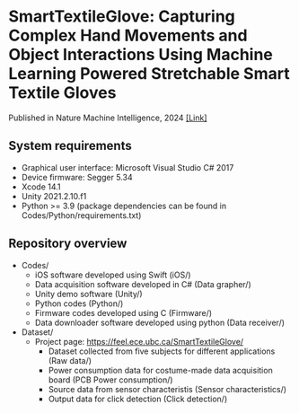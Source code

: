 # SmartTextileGlove: Capturing Complex Hand Movements and Object Interactions Using Machine Learning Powered Stretchable Smart Textile Gloves

Published in Nature Machine Intelligence, 2024 [[Link]](https://www.nature.com/articles/s42256-023-00780-9)

## System requirements
- Graphical user interface: Microsoft Visual Studio C# 2017
- Device firmware: Segger 5.34
- Xcode 14.1
- Unity 2021.2.10.f1
- Python >= 3.9 (package dependencies can be found in Codes/Python/requirements.txt)
## Repository overview
- Codes/
  - iOS software developed using Swift (iOS/)
  - Data acquisition software developed in C# (Data grapher/)
  - Unity demo software (Unity/)
  - Python codes (Python/)
  - Firmware codes developed using C (Firmware/)
  - Data downloader software developed using python (Data receiver/)
- Dataset/
  - Project page: https://feel.ece.ubc.ca/SmartTextileGlove/
    - Dataset collected from five subjects for different applications (Raw data/)
    - Power consumption data for costume-made data acquisition board (PCB Power consumption/)
    - Source data from sensor characteristis (Sensor characteristics/)
    - Output data for click detection (Click detection/)
